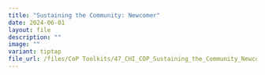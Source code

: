 ```yaml
---
title: "Sustaining the Community: Newcomer"
date: 2024-06-01
layout: file
description: ""
image: ""
variant: tiptap
file_url: /files/CoP Toolkits/47_CHI_COP_Sustaining_the_Community_Newcomer.pdf
---
```

